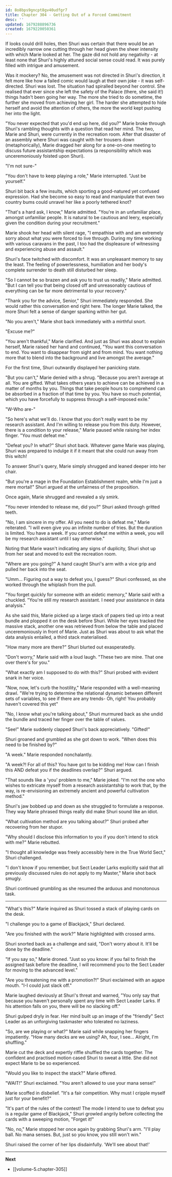```yaml
---
id: 8o8bps9gncpt8gv40udfgr7
title: Chapter 304 - Getting Out of a Forced Commitment
desc: ''
updated: 1679288896736
created: 1679220050361
---
```


If looks could drill holes, then Shuri was certain that there would be an incredibly narrow one cutting through her head given the sheer intensity with which Marie looked at her. The gaze did not hold any negativity - at least none that Shuri's highly attuned social sense could read. It was purely filled with intrigue and amusement.

Was it mockery? No, the amusement was not directed in Shuri's direction, it felt more like how a failed comic would laugh at their own joke - it was self-directed. Shuri was lost. The situation had spiralled beyond her control. She realised that ever since she left the safety of the Palace (there, she said it!) things hadn't been going her way. The more she tried to do sometime, the further she moved from achieving her girl. The harder she attempted to hide herself and avoid the attention of others, the more the world kept pushing her into the light.

"You never expected that you'd end up here, did you?" Marie broke through Shuri's rambling thoughts with a question that read her mind. The two, Marie and Shuri, were currently in the recreation room. After that disaster of an assembly where Shuri was caught with her trousers down (metaphorically), Marie dragged her along for a one-on-one meeting to discuss future assistantship expectations (a responsibility which was unceremoniously foisted upon Shuri).

"I'm not sure-"

"You don't have to keep playing a role," Marie interrupted. "Just be yourself."

Shuri bit back a few insults, which sporting a good-natured yet confused expression. Had she become so easy to read and manipulate that even two country bums could unravel her like a poorly tethered knot? 

"That's a hard ask, I know," Marie admitted. "You're in an unfamiliar place, amongst unfamiliar people. It is natural to be cautious and leery, especially given the condition during your recruitment."

Marie shook her head with silent rage, "I empathise with and am extremely sorry about what you were forced to live through. During my time working with various caravans in the past, I too had the displeasure of witnessing and experiencing abuse and assault."

Shuri's face twitched with discomfort. It was an unpleasant memory to say the least. The feeling of powerlessness, humiliation and her body's complete surrender to death still disturbed her sleep.

"So I cannot be so brazen and ask you to trust us readily," Marie admitted. "But I can tell you that being closed off and unreasonably cautious of everything can be far more detrimental to your recovery."

"Thank you for the advice, Senior," Shuri immediately responded. She would rather this conversation end right here. The longer Marie talked, the more Shuri felt a sense of danger sparking within her gut.

"No you aren't," Marie shot back immediately with a mirthful snort.

"Excuse me?"

"You aren't thankful," Marie clarified. And just as Shuri was about to explain herself, Marie raised her hand and continued, "You want this conversation to end. You want to disappear from sight and from mind. You want nothing more that to blend into the background and live amongst the average."

For the first time, Shuri outwardly displayed her panicking state.

"But you can't," Marie denied with a shrug. "Because you aren't average at all. You are gifted. What takes others years to achieve can be achieved in a matter of months by you. Things that take people hours to comprehend can be absorbed in a fraction of that time by you. You have so much potential, which you have forcefully to suppress through a self-imposed exile."

"W-Who are-"

"So here's what we'll do. I know that you don't really want to be my research assistant. And I'm willing to release you from this duty. However, there is a condition to your release," Marie paused while raising her index finger. "You must defeat me."

"Defeat you? In what?" Shuri shot back. Whatever game Marie was playing, Shuri was prepared to indulge it if it meant that she could run away from this witch!

To answer Shuri's query, Marie simply shrugged and leaned deeper into her chair.

"But you're a mage in the Foundation Establishment realm, while I'm just a mere mortal!" Shuri argued at the unfairness of the proposition.

Once again, Marie shrugged and revealed a sly smirk.

"You never intended to release me, did you?" Shuri asked through gritted teeth.

"No, I am sincere in my offer. All you need to do is defeat me," Marie reiterated. "I will even give you an infinite number of tries. But the duration is limited. You have a week. If you cannot defeat me within a week, you will be my research assistant until I say otherwise."

Noting that Marie wasn't indicating any signs of duplicity, Shuri shot up from her seat and moved to exit the recreation room.

"Where are you going?" A hand caught Shuri's arm with a vice grip and pulled her back into the seat.

"Umm... Figuring out a way to defeat you, I guess?" Shuri confessed, as she worked through the whiplash from the pull.

"You forget quickly for someone with an eidetic memory," Marie said with a chuckled. "You're still my research assistant. I need your assistance in data analysis."

As she said this, Marie picked up a large stack of papers tied up into a neat bundle and plopped it on the desk before Shuri. While her eyes tracked the massive stack, another one was retrieved from below the table and placed unceremoniously in front of Marie. Just as Shuri was about to ask what the data analysis entailed, a third stack materialised.

"How many more are there?" Shuri blurted out exasperatedly.

"Don't worry," Marie said with a loud laugh. "These two are mine. That one over there's for you."

"What exactly am I supposed to do with this?" Shuri probed with evident snark in her voice.

"Now, now, let's curb the hostility," Marie responded with a well-meaning drawl. "We're trying to determine the relational dynamic between different sets of variables, to see if there are any trends- Oh, right! You probably haven't covered this yet"

"No, I know what you're talking about," Shuri murmured back as she undid the bundle and traced her finger over the table of values.

"See!" Marie suddenly clapped Shuri's back appreciatively. "Gifted!"

Shuri groaned and grumbled as she got down to work. "When does this need to be finished by?"

"A week." Marie responded nonchalantly.

"A week?! For all of this? You have got to be kidding me! How can I finish this AND defeat you if the deadlines overlap?" Shuri argued.

"That sounds like a 'you' problem to me," Marie joked. "I'm not the one who wishes to extricate myself from a research assistantship to work that, by the way, is re-envisioning an extremely ancient and powerful cultivation method."

Shuri's jaw bobbed up and down as she struggled to formulate a response. They way Marie phrased things really did make Shuri sound like an idiot.

"What cultivation method are you talking about?" Shuri probed after recovering from her stupor.

"Why should I disclose this information to you if you don't intend to stick with me?" Marie rebutted.

"I thought all knowledge was freely accessibly here in the True World Sect," Shuri challenged.

"I don't know if you remember, but Sect Leader Larks explicitly said that all previously discussed rules do not apply to my Master," Marie shot back smugly.

Shuri continued grumbling as she resumed the arduous and monotonous task.

____

"What's this?" Marie inquired as Shuri tossed a stack of playing cards on the desk.

"I challenge you to a game of Blackjack," Shuri declared.

"Are you finished with the work?" Marie highlighted with crossed arms.

Shuri snorted back as a challenge and said, "Don't worry about it. It'll be done by the deadline."

"If you say so," Marie droned. "Just so you know: if you fail to finish the assigned task before the deadline, I will recommend you to the Sect Leader for moving to the advanced level."

"Are you threatening me with a promotion?!" Shuri exclaimed with an agape mouth. "I-I could just slack off."

Marie laughed deviously at Shuri's threat and warned, "You only say that because you haven't personally spent any time with Sect Leader Larks. If his attention falls on you, there will be no slacking off."

Shuri gulped dryly in fear. Her mind built up an image of the "friendly" Sect Leader as an unforgiving taskmaster who tolerated no laziness.

"So, are we playing or what?" Marie said while snapping her fingers impatiently. "How many decks are we using? Ah, four, I see... Alright, I'm shuffling."

Marie cut the deck and expertly riffle shuffled the cards together. The confident and practised motion cased Shuri to sweat a little. She did not expect Marie to be so experienced.

"Would you like to inspect the stack?" Marie offered.

"WAIT!" Shuri exclaimed. "You aren't allowed to use your mana sense!"

Marie scoffed in disbelief. "It's a fair competition. Why must I cripple myself just for your benefit?"

"It's part of the rules of the contest! The mode I intend to use to defeat you is a regular game of Blackjack," Shuri growled angrily before collecting the cards with a sweeping motion, "Forget it!"

"No, no," Marie stopped her once again by grabbing Shuri's arm. "I'll play ball. No mana senses. But, just so you know, you still won't win."

Shuri raised the corner of her lips disdainfully. 'We'll see about that!'

____

**Next**
* [[volume-5.chapter-305]]